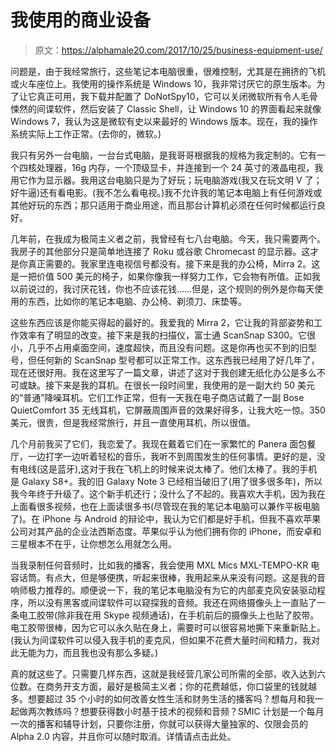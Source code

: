 # 我使用的商业设备

> 原文：<https://alphamale20.com/2017/10/25/business-equipment-use/>

问题是，由于我经常旅行，这些笔记本电脑很重，很难控制，尤其是在拥挤的飞机或火车座位上。我使用的操作系统是 Windows 10，我非常讨厌它的原生版本。为了让它真正可用，我下载并配置了 DoNotSpy10，它可以关闭微软所有令人毛骨悚然的间谍软件，然后安装了 Classic Shell，让 Windows 10 的界面看起来就像 Windows 7，我认为这是微软有史以来最好的 Windows 版本。现在，我的操作系统实际上工作正常。(去你的，微软。)

我只有另外一台电脑，一台台式电脑，是我哥哥根据我的规格为我定制的。它有一个四核处理器，16g 内存，一个顶级显卡，并连接到一个 24 英寸的液晶电视，我用它作为显示器。我用这台电脑只是为了好玩；玩电脑游戏(我又在玩文明 V 了；好牛逼)还有看电影。(我不怎么看电视。)我不允许我的笔记本电脑上有任何游戏或其他好玩的东西；那只适用于商业用途，而且那台计算机必须在任何时候都运行良好。

几年前，在我成为极简主义者之前，我曾经有七八台电脑。今天，我只需要两个。我房子的其他部分只是简单地连接了 Roku 或谷歌 Chromecast 的显示器。这才是你真正需要的。我家里连电视信号都没有。接下来是我的办公椅，Mirra 2。这是一把价值 500 美元的椅子，如果你像我一样努力工作，它会物有所值。正如我以前说过的，我讨厌花钱，你也不应该花钱……但是，这个规则的例外是你每天使用的东西，比如你的笔记本电脑、办公椅、剃须刀、床垫等。

这些东西应该是你能买得起的最好的。我爱我的 Mirra 2，它让我的背部姿势和工作效率有了明显的改变。接下来是我的扫描仪，富士通 ScanSnap S300。它很小，几乎不占用桌面空间，速度超快，而且没有问题。这是你再也买不到的旧型号，但任何新的 ScanSnap 型号都可以正常工作。这东西我已经用了好几年了，现在还很好用。我在这里写了一篇文章，讲述了这对于我创建无纸化办公是多么不可或缺。接下来是我的耳机。在很长一段时间里，我使用的是一副大约 50 美元的“普通”降噪耳机。它们工作正常，但有一天我在电子商店试戴了一副 Bose QuietComfort 35 无线耳机，它屏蔽周围声音的效果好得多，让我大吃一惊。350 美元，很贵，但是我经常旅行，并且一直使用耳机，所以很值。

几个月前我买了它们，我恋爱了。我现在戴着它们在一家繁忙的 Panera 面包餐厅，一边打字一边听着轻松的音乐，我听不到周围发生的任何事情。更好的是，没有电线(这是蓝牙),这对于我在飞机上的时候来说太棒了。他们太棒了。我的手机是 Galaxy S8+。我的旧 Galaxy Note 3 已经相当破旧了(用了很多很多年)，所以我今年终于升级了。这个新手机还行；没什么了不起的。我喜欢大手机，因为我在上面看很多视频，也在上面读很多书(尽管现在我的笔记本电脑可以兼作平板电脑了)。在 iPhone 与 Android 的辩论中，我认为它们都是好手机，但我不喜欢苹果公司对其产品的企业法西斯态度。苹果似乎认为他们拥有你的 iPhone，而安卓和三星根本不在乎，让你想怎么用就怎么用。

当我录制任何音频时，比如我的播客，我会使用 MXL Mics MXL-TEMPO-KR 电容话筒。有点大，但是够便携，听起来很棒，我用起来从来没有问题。这是我的音响师极力推荐的。顺便说一下，我的笔记本电脑没有为它的内部麦克风安装驱动程序，所以没有黑客或间谍软件可以窥探我的音频。我还在网络摄像头上一直贴了一条电工胶带(除非我在用 Skype 视频通话)，在手机前后的摄像头上也贴了胶带。电工胶带很棒，因为它可以永久贴在身上，需要时可以很容易地撕下来重新贴上。(我认为间谍软件可以侵入我手机的麦克风，但如果不花费大量时间和精力，我对此无能为力，而且我也没有那么多疑。)

真的就这些了。只需要几样东西，这就是我经营几家公司所需的全部，收入达到六位数。在商务开支方面，最好是极简主义者；你的花费越低，你口袋里的钱就越多。想要超过 35 个小时的如何改善女性生活和财务生活的播客吗？想每月和我一起做两次教练吗？想要获得数小时基于技术的视频和音频？SMIC 计划是一个每月一次的播客和辅导计划，只要你注册，你就可以获得大量独家的、仅限会员的 Alpha 2.0 内容，并且你可以随时取消。详情请点击此处。